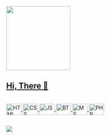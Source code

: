  <div>
  <a href="https://github.com/gustavodsv">
  <img height="170em" src="https://github-readme-stats.vercel.app/api/top-langs/?username=gustavodsv&layout=compact&langs_count=7&theme=nord"/>
</div>
  
## Hi, There 👋
 
<div style="display: inline_block"><br>
  <img align="center" alt="HTML" height="30" width="40" src="https://cdn.jsdelivr.net/gh/devicons/devicon/icons/html5/html5-plain.svg">
  <img align="center" alt="CSS" height="30" width="40" src="https://cdn.jsdelivr.net/gh/devicons/devicon/icons/css3/css3-plain.svg">
  <img align="center" alt="JS" height="30" width="40" src="https://cdn.jsdelivr.net/gh/devicons/devicon/icons/javascript/javascript-plain.svg">
  <img align="center" alt="BT" height="30" width="40" src="https://cdn.jsdelivr.net/gh/devicons/devicon/icons/bootstrap/bootstrap-plain.svg">
  <img align="center" alt="MS" height="30" width="40" src="https://cdn.jsdelivr.net/gh/devicons/devicon/icons/mysql/mysql-plain.svg">
  <img align="center" alt="PHP" height="30" width="40" src="https://cdn.jsdelivr.net/gh/devicons/devicon/icons/php/php-plain.svg">
 </div>

##

  <div>
  <a href="https://www.linkedin.com/in/gustavodsv/" target="_blank"><img src="https://img.shields.io/badge/-LinkedIn-%230077B5?style=for-the-badge&logo=linkedin&logoColor=white" target="_blank"></a> 
  </div>
